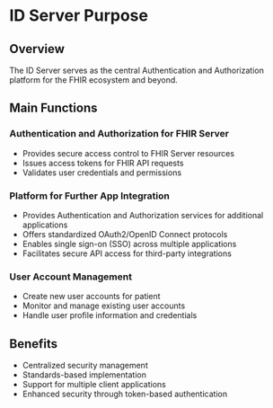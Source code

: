 # ID Server Purpose

## Overview

The ID Server serves as the central Authentication and Authorization platform for the FHIR ecosystem and beyond.

## Main Functions

### Authentication and Authorization for FHIR Server
- Provides secure access control to FHIR Server resources
- Issues access tokens for FHIR API requests
- Validates user credentials and permissions

### Platform for Further App Integration
- Provides Authentication and Authorization services for additional applications
- Offers standardized OAuth2/OpenID Connect protocols
- Enables single sign-on (SSO) across multiple applications
- Facilitates secure API access for third-party integrations

### User Account Management
- Create new user accounts for patient
- Monitor and manage existing user accounts
- Handle user profile information and credentials

## Benefits
- Centralized security management
- Standards-based implementation
- Support for multiple client applications
- Enhanced security through token-based authentication
